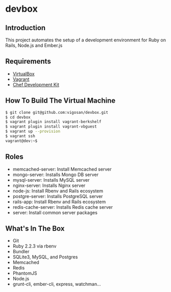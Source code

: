 # devbox

## Introduction

This project automates the setup of a development environment for Ruby on Rails, Node.js and Ember.js

## Requirements

* [VirtualBox](https://www.virtualbox.org)
* [Vagrant](http://vagrantup.com)
* [Chef Development Kit](https://downloads.chef.io/chef-dk)

## How To Build The Virtual Machine

```zsh
$ git clone git@github.com:vigosan/devbox.git
$ cd devbox
$ vagrant plugin install vagrant-berkshelf
$ vagrant plugin install vagrant-vbguest
$ vagrant up --provision
$ vagrant ssh
vagrant@dev:~$
```

## Roles

- memcached-server: Install Memcached server
- mongo-server: Installs Mongo DB server
- mysql-server: Installs MySQL server
- nginx-server: Installs Nginx server
- node-js: Install Rbenv and Rails ecosystem
- postgre-server: Installs PostgreSQL server
- rails-app: Install Rbenv and Rails ecosystem
- redis-cache-server: Installs Redis cache server
- server: Install common server packages

## What's In The Box

* Git
* Ruby 2.2.3 via rbenv
* Bundler
* SQLite3, MySQL, and Postgres
* Memcached
* Redis
* PhantomJS
* Node.js
* grunt-cli, ember-cli, express, watchman...
